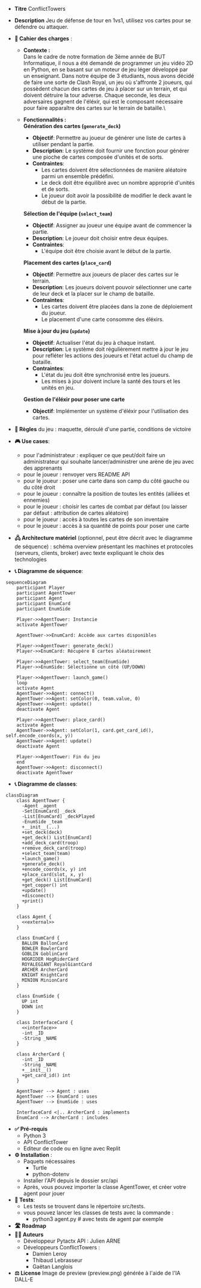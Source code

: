 - **Titre** ConflictTowers
- **Description** Jeu de défense de tour en 1vs1, utilisez vos cartes pour se défendre ou attaquer.
- **🎯 Cahier des charges** :
    - **Contexte :**\
    Dans le cadre de notre formation de 3ème année de BUT Informatique, il nous a été demandé de programmer un jeu vidéo 2D en Python, en se basant sur un moteur de jeu léger développé par un enseignant. Dans notre équipe de 3 étudiants, nous avons décidé de faire une sorte de Clash Royal, un jeu où s'affronte 2 joueurs, qui possèdent chacun des cartes de jeu à placer sur un terrain, et qui doivent détruire la tour adverse. Chaque seconde, les deux adversaires gagnent de l'éléxir, qui est le composant nécessaire pour faire apparaître des cartes sur le terrain de bataille.\
    - **Fonctionnalités :**\
        **Génération des cartes (`generate_deck`)**
        - **Objectif**: Permettre au joueur de générer une liste de cartes à utiliser pendant la partie.
        - **Description**: Le système doit fournir une fonction pour générer une pioche de cartes composée d'unités et de sorts.
        - **Contraintes**:
          - Les cartes doivent être sélectionnées de manière aléatoire parmi un ensemble prédéfini.
          - Le deck doit être équilibré avec un nombre approprié d'unités et de sorts.
          - Le joueur doit avoir la possibilité de modifier le deck avant le début de la partie.
        
        **Sélection de l'équipe (`select_team`)**
        - **Objectif**: Assigner au joueur une équipe avant de commencer la partie.
        - **Description**: Le joueur doit choisir entre deux équipes.
        - **Contraintes**:
          - L'équipe doit être choisie avant le début de la partie.
        
        **Placement des cartes (`place_card`)**
        - **Objectif**: Permettre aux joueurs de placer des cartes sur le terrain.
        - **Description**: Les joueurs doivent pouvoir sélectionner une carte de leur deck et la placer sur le champ de bataille.
        - **Contraintes**:
          - Les cartes doivent être placées dans la zone de déploiement du joueur.
          - Le placement d'une carte consomme des éléxirs.
        
        **Mise à jour du jeu (`update`)**
        - **Objectif**: Actualiser l'état du jeu à chaque instant.
        - **Description**: Le système doit régulièrement mettre à jour le jeu pour refléter les actions des joueurs et l'état actuel du champ de bataille.
        - **Contraintes**:
          - L'état du jeu doit être synchronisé entre les joueurs.
          - Les mises à jour doivent inclure la santé des tours et les unités en jeu.
        
        **Gestion de l'éléxir pour poser une carte**
        - **Objectif**: Implémenter un système d'éléxir pour l'utilisation des cartes.

- **🎲 Règles** du jeu : maquette, déroulé d'une partie, conditions de victoire
- **🎮 Use cases**:
    - pour l'administrateur : expliquer ce que peut/doit faire un administrateur qui souhaite lancer/administrer une arène de jeu avec des apprenants 
    - pour le joueur : renvoyer vers README API
    - pour le joueur : poser une carte dans son camp du côté gauche ou du côté droit
    - pour le joueur : connaître la position de toutes les entités (alliées et ennemies)
    - pour le joueur : choisir les cartes de combat par défaut (ou laisser par défaut : attribution de cartes aléatoire)
    - pour le joueur : accès à toutes les cartes de son inventaire
    - pour le joueur : accès à sa quantité de points pour poser une carte
- **🖧 Architecture matériel** (optionnel, peut être décrit avec le diagramme de séquence) : schéma overview présentant les machines et protocoles (serveurs, clients, broker) avec texte expliquant le choix des technologies 
- **📞 Diagramme de séquence**: 

```mermaid
sequenceDiagram
    participant Player
    participant AgentTower
    participant Agent
    participant EnumCard
    participant EnumSide

    Player->>AgentTower: Instancie
    activate AgentTower

    AgentTower->>EnumCard: Accède aux cartes disponibles

    Player->>AgentTower: generate_deck()
    Player->>EnumCard: Récupère 8 cartes aléatoirement

    Player->>AgentTower: select_team(EnumSide)
    Player->>EnumSide: Sélectionne un côté (UP/DOWN)

    Player->>AgentTower: launch_game()
    loop
    activate Agent
    AgentTower->>Agent: connect()
    AgentTower->>Agent: setColor(0, team.value, 0)
    AgentTower->>Agent: update()
    deactivate Agent

    Player->>AgentTower: place_card()
    activate Agent
    AgentTower->>Agent: setColor(1, card.get_card_id(), self.encode_coords(x, y))
    AgentTower->>Agent: update()
    deactivate Agent

    Player->>AgentTower: Fin du jeu
    end
    AgentTower->>Agent: disconnect()
    deactivate AgentTower
```

- **📞 Diagramme de classes**:

```mermaid
classDiagram
    class AgentTower {
      -Agent _agent
      -Set[EnumCard] _deck
      -List[EnumCard] _deckPlayed
      -EnumSide _team
      +__init__(...)
      +set_deck(deck)
      +get_deck() List[EnumCard]
      +add_deck_card(troop)
      +remove_deck_card(troop)
      +select_team(team)
      +launch_game()
      +generate_deck()
      +encode_coords(x, y) int
      +place_card(slot, x, y)
      +get_deck() List[EnumCard]
      +get_copper() int
      +update()
      +disconect()
      +print()
    }

    class Agent {
      <<external>>
    }

    class EnumCard {
      BALLON BallonCard
      BOWLER BowlerCard
      GOBLIN GoblinCard
      HOGRIDER HogRiderCard
      ROYALEGIANT RoyalGiantCard
      ARCHER ArcherCard
      KNIGHT KnightCard
      MINION MinionCard
    }

    class EnumSide {
      UP int
      DOWN int
    }

    class InterfaceCard {
      <<interface>>
      -int _ID
      -String _NAME
    }

    class ArcherCard {
      -int _ID
      -String _NAME
      +__init__()
      +get_card_id() int
    }

    AgentTower --> Agent : uses
    AgentTower --> EnumCard : uses
    AgentTower --> EnumSide : uses

    InterfaceCard <|.. ArcherCard : implements
    EnumCard --> ArcherCard : includes
```

- **✅ Pré-requis** 
    - Python 3
    - API ConflictTower
    - Editeur de code ou en ligne avec Replit
- **⚙️ Installation** :
    - Paquets nécessaires
        - Turtle
        - python-dotenv
    - Installer l'API depuis le dossier src/api
    - Après, vous pouvez importer la classe AgentTower, et créer votre agent pour jouer
- **🧪 Tests**: 
    - Les tests se trouvent dans le répertoire src/tests.
    - vous pouvez lancer les classes de tests avec la commande :
        - python3 agent.py # avec tests de agent par exemple
- **🛣️ Roadmap**
- **🧑‍💻 Auteurs**
    - Développeur Pytactx API : Julien ARNE
    - Développeurs ConflictTowers :
        - Damien Leroy
        - Thibaud Lebrasseur
        - Gaëtan Langlois
- **⚖️ License** Image de preview (preview.png) générée à l'aide de l'IA DALL-E
